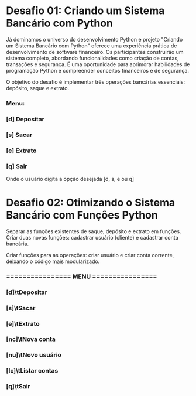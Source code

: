 # Desafio 01: Criando um Sistema Bancário com Python

Já dominamos o universo do desenvolvimento Python e projeto "Criando um Sistema Bancário com Python" oferece uma experiência prática de desenvolvimento de software financeiro. Os participantes construirão um sistema completo, abordando funcionalidades como criação de contas, transações e segurança. É uma oportunidade para aprimorar habilidades de programação Python e compreender conceitos financeiros e de segurança.

O objetivo do desafio é implementar três operações bancárias essenciais: depósito, saque e extrato. 

### Menu:
### [d] Depositar
### [s] Sacar
### [e] Extrato
### [q] Sair

Onde o usuário digita a opção desejada [d, s, e ou q]

# Desafio 02: Otimizando o Sistema Bancário com Funções Python

Separar as funções existentes de saque, depósito e extrato em funções. 
Criar duas novas funções: cadastrar usuário (cliente) e cadastrar conta bancária.

Criar funções para as operações: criar usuário e criar conta corrente, deixando o código mais modularizado.

 ###    ================ MENU ================
 ###   [d]\tDepositar
 ###   [s]\tSacar
 ###   [e]\tExtrato
 ###   [nc]\tNova conta
 ###   [nu]\tNovo usuário
 ###   [lc]\tListar contas
 ###   [q]\tSair
 


